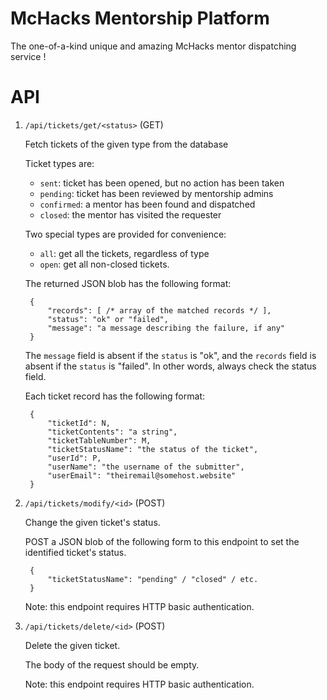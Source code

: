 McHacks Mentorship Platform
===========================

The one-of-a-kind unique and amazing McHacks mentor dispatching service !

API
=====

1. `/api/tickets/get/<status>` (GET)

    Fetch tickets of the given type from the database

    Ticket types are:
     * `sent`: ticket has been opened, but no action has been taken
     * `pending`: ticket has been reviewed by mentorship admins
     * `confirmed`: a mentor has been found and dispatched
     * `closed`: the mentor has visited the requester

    Two special types are provided for convenience:
     * `all`: get all the tickets, regardless of type
     * `open`: get all non-closed tickets.

    The returned JSON blob has the following format:

        {
            "records": [ /* array of the matched records */ ],
            "status": "ok" or "failed",
            "message": "a message describing the failure, if any"
        }

    The `message` field is absent if the `status` is "ok", and the `records`
    field is absent if the `status` is "failed". In other words, always
    check the status field.

    Each ticket record has the following format:

        {
            "ticketId": N,
            "ticketContents": "a string",
            "ticketTableNumber": M,
            "ticketStatusName": "the status of the ticket",
            "userId": P,
            "userName": "the username of the submitter",
            "userEmail": "theiremail@somehost.website"
        }

2. `/api/tickets/modify/<id>` (POST)

    Change the given ticket's status.

    POST a JSON blob of the following form to this endpoint to set the
    identified ticket's status.

        {
            "ticketStatusName": "pending" / "closed" / etc.
        }

    Note: this endpoint requires HTTP basic authentication.

3. `/api/tickets/delete/<id>` (POST)

    Delete the given ticket.

    The body of the request should be empty.

    Note: this endpoint requires HTTP basic authentication.
